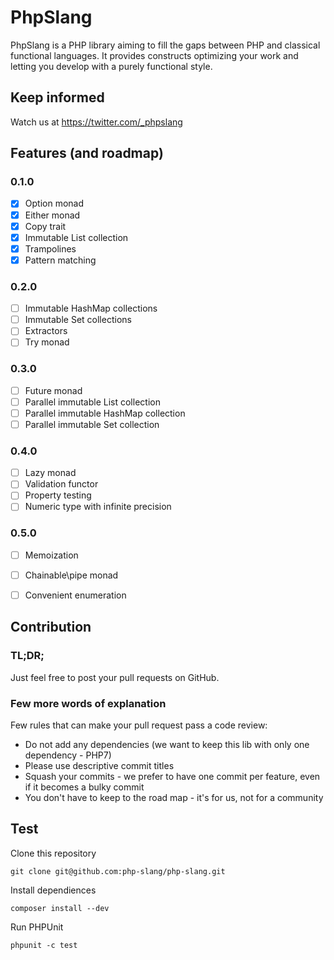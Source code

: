 # PhpSlang

PhpSlang is a PHP library aiming to fill the gaps between PHP and classical functional languages.
It provides constructs optimizing your work and letting you develop with a purely functional style.

## Keep informed

Watch us at https://twitter.com/_phpslang

## Features (and roadmap)

### 0.1.0
 - [x] Option monad
 - [x] Either monad
 - [x] Copy trait
 - [x] Immutable List collection
 - [x] Trampolines
 - [x] Pattern matching

### 0.2.0 
 - [ ] Immutable HashMap collections
 - [ ] Immutable Set collections
 - [ ] Extractors
 - [ ] Try monad

### 0.3.0
 - [ ] Future monad
 - [ ] Parallel immutable List collection
 - [ ] Parallel immutable HashMap collection
 - [ ] Parallel immutable Set collection

### 0.4.0
 - [ ] Lazy monad
 - [ ] Validation functor
 - [ ] Property testing
 - [ ] Numeric type with infinite precision

### 0.5.0
 - [ ] Memoization
 - [ ] Chainable\pipe monad
 - [ ] Convenient enumeration


## Contribution

### TL;DR;

Just feel free to post your pull requests on GitHub.

### Few more words of explanation
Few rules that can make your pull request pass a code review:
 - Do not add any dependencies (we want to keep this lib with only one dependency - PHP7)
 - Please use descriptive commit titles
 - Squash your commits - we prefer to have one commit per feature, even if it becomes a bulky commit
 - You don't have to keep to the road map - it's for us, not for a community

## Test

Clone this repository
```
git clone git@github.com:php-slang/php-slang.git
```

Install dependiences
```
composer install --dev
```

Run PHPUnit
```
phpunit -c test
```